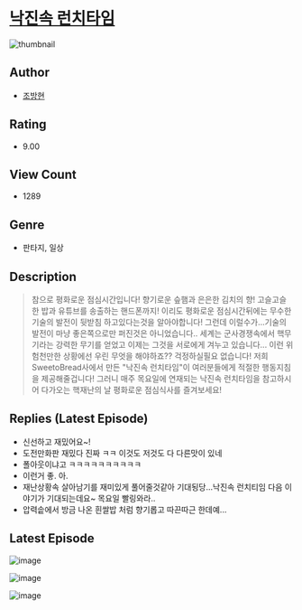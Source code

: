 # [낙진속 런치타임](https://comic.naver.com/bestChallenge/list?titleId=811190)
![thumbnail](https://image-comic.pstatic.net/user_contents_data/challenge_comic/2023/05/25/327454/upload_4050252520871834934_480x623.jpeg)

## Author
- [조방현](https://comic.naver.com/artistTitle?id=327454)

## Rating
- 9.00

## View Count
- 1289

## Genre
- 판타지, 일상

## Description
> 참으로 평화로운 점심시간입니다! 향기로운 슾햄과 은은한 김치의 향! 고슬고슬한 밥과 유튜브를 송출하는 핸드폰까지! 이리도 평화로운 점심시간뒤에는 무수한 기술의 발전이 뒷받침 하고있다는것을 알아야합니다! 그런데 이럴수가...기술의 발전이 마냥 좋은쪽으로만 퍼진것은 아니었습니다.. 세계는 군사경쟁속에서 핵무기라는 강력한 무기를 얻었고 이제는 그것을 서로에게 겨누고 있습니다... 이런 위험천만한 상황에선 우린 무엇을 해야하죠?? 걱정하실필요 없습니다! 저희 SweetoBread사에서 만든 "낙진속 런치타임"이 여러분들에게 적절한 행동지침을 제공해줄겁니다! 그러니 매주 목요일에 연재되는 낙진속 런치타임을 참고하시어 다가오는 핵재난의 날 평화로운 점심식사를 즐겨보세요!

## Replies (Latest Episode)
- 신선하고 재밌어요~!
- 도전만화판 재밌다 진짜 ㅋㅋ 이것도 저것도 다 다른맛이 있네
- 폴아웃이냐고 ㅋㅋㅋㅋㅋㅋㅋㅋㅋㅋ
- 이런거 좋. 아.
- 재난상황속 살아남기를 재미있게 풀어줄것같아 기대됭당...낙진속 런치티임 다음 이야기가 기대되는데요~ 목요일 빨링와라..
- 압력솥에서 방금 나온 흰쌀밥 처럼 향기롭고 따끈따근 한데예...

## Latest Episode
![image](https://image-comic.pstatic.net/user_contents_data/challenge_comic/2023/05/25/327454/upload_7003158319811737958.jpeg)

![image](https://image-comic.pstatic.net/user_contents_data/challenge_comic/2023/05/25/327454/upload_7003717791597015394.jpeg)

![image](https://image-comic.pstatic.net/user_contents_data/challenge_comic/2023/05/25/327454/upload_7005459598370431796.jpeg)
